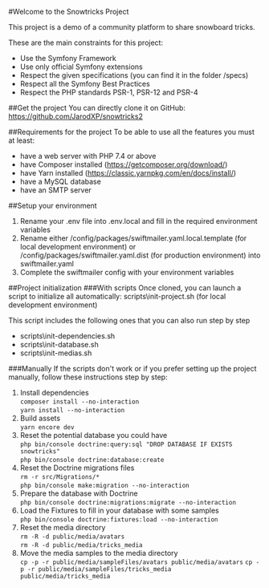 #Welcome to the Snowtricks Project

This project is a demo of a community platform to share snowboard tricks.

These are the main constraints for this project:
 - Use the Symfony Framework
 - Use only official Symfony extensions
 - Respect the given specifications (you can find it in the folder /specs)
 - Respect all the Symfony Best Practices
 - Respect the PHP standards PSR-1, PSR-12 and PSR-4
 
##Get the project
 You can directly clone it on GitHub:
 https://github.com/JarodXP/snowtricks2
 
##Requirements for the project
To be able to use all the features you must at least:
- have a web server with PHP 7.4 or above
- have Composer installed (https://getcomposer.org/download/)
- have Yarn installed (https://classic.yarnpkg.com/en/docs/install/)
- have a MySQL database
- have an SMTP server

##Setup your environment  
1. Rename your .env file into .env.local and fill in the required environment variables  
2. Rename either /config/packages/swiftmailer.yaml.local.template (for local development environment) or   
/config/packages/swiftmailer.yaml.dist (for production environment) into swiftmailer.yaml
3. Complete the swiftmailer config with your environment variables

##Project initialization
###With scripts
Once cloned, you can launch a script to initialize all automatically: 
scripts\init-project.sh (for local development environment)

This script includes the following ones that you can also run step by step
- scripts\init-dependencies.sh
- scripts\init-database.sh
- scripts\init-medias.sh

###Manually
If the scripts don't work or if you prefer setting up the project manually, follow these instructions step by step:
1. Install dependencies  
`composer install --no-interaction`  
`yarn install --no-interaction`  
2. Build assets  
`yarn encore dev`  
3. Reset the potential database you could have  
`php bin/console doctrine:query:sql "DROP DATABASE IF EXISTS snowtricks"`  
`php bin/console doctrine:database:create`
4. Reset the Doctrine migrations files  
`rm -r src/Migrations/*`  
`php bin/console make:migration --no-interaction`  
5. Prepare the database with Doctrine  
`php bin/console doctrine:migrations:migrate --no-interaction`
6. Load the Fixtures to fill in your database with some samples  
`php bin/console doctrine:fixtures:load --no-interaction`
7. Reset the media directory  
`rm -R -d public/media/avatars`  
`rm -R -d public/media/tricks_media`
8. Move the media samples to the media directory  
`cp -p -r public/media/sampleFiles/avatars public/media/avatars`
`cp -p -r public/media/sampleFiles/tricks_media public/media/tricks_media`





